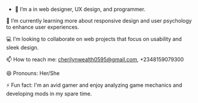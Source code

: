 - 👀 I’m a in web designer, UX design, and programmer.

🌱 I’m currently learning more about responsive design and user psychology to enhance user experiences.

💻 I’m looking to collaborate on web projects that focus on usability and sleek design.

📫 How to reach me: cherilynwealth0595@gmail.com, +2348159079300

😄 Pronouns: Her/She

⚡ Fun fact: I'm an avid gamer and enjoy analyzing game mechanics and developing mods in my spare time.
<!---
CherilynWealth/CherilynWealth is a ✨ special ✨ repository because its `README.md` (this file) appears on your GitHub profile.
You can click the Preview link to take a look at your changes.
--->
